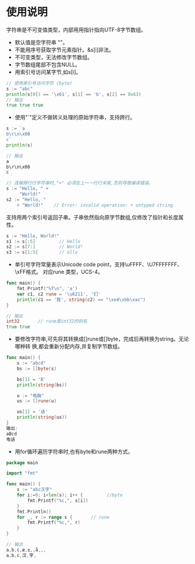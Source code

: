 
使用说明
=========

字符串是不可变值类型，内部⽤用指针指向UTF-8字节数组。
- 默认值是空字符串 ""。
- 不能用序号获取字节元素指针。&s[i]非法。
- 不可变类型，无法修改字节数组。
- 字节数组尾部不包含NULL。
- 用索引号访问某字节,如s[i]。

```go
// 使用索引号访问字符 (byte)
s := "abc"
println(s[0]) == '\x61', s[1] == 'b', s[2] == 0x63)
// 输出
true true true
```

- 使用"`"定义不做转义处理的原始字符串，支持跨行。

```go
s := `a
b\r\n\x00
c`
println(s)

// 输出
a
b\r\n\x00
c

// 连接跨⾏行字符串时,"+" 必须在上⼀一⾏行末尾,否则导致编译错误。
s := "Hello, " +
     "World!"
s2 := "Hello, "
    + "World!"    // Error: invalid operation: + untyped string

```
支持用两个索引号返回子串。子串依然指向原字节数组,仅修改了指针和长度属性。
```go
s := "Hello, World!"
s1 := s[:5]         // Hello
s2 := s[7:]         // World!
s3 := s[1:5]        // ello
```
- 单引号字符常量表示Unicode code point，支持\uFFFF、\U7FFFFFFF、\xFF格式。 对应rune 类型，UCS-4。

```go
func main() {
    fmt.Printf("%T\n", 'a')
    var c1, c2 rune = '\u6211', '们'
    println(c1 == '我', string(c2) == "\xe4\xbb\xac")
}

// 输出
int32       // rune是int32的别名
true true
```
- 要修改字符串,可先将其转换成[]rune或[]byte，完成后再转换为string。无论哪种转 换,都会重新分配内存,并复制字节数组。

```go
func main() {
    s := "abcd"
    bs := []byte(s)

    bs[1] = 'B'
    println(string(bs))

    u := "电脑"
    us := []rune(u)

    us[1] = '话'
    println(string(us))
}
输出:
aBcd
电话
```

- 用for循环遍历字符串时,也有byte和rune两种方式。

```go
package main

import "fmt"

func main() {
    s := "abc汉字"
    for i:=0; i<len(s); i++ {         //byte
        fmt.Printf("%c,", s[i])
    }
    fmt.Println()
    for _, r := range s {       // rune
        fmt.Printf("%c,", r)
    }
}

// 输出
a,b,c,æ,±,,å,­,,
a,b,c,汉,字,
```
